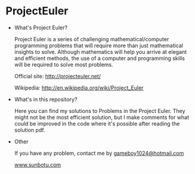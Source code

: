 ProjectEuler
============
- What's Project Euler?

    Project Euler is a series of challenging mathematical/computer programming problems that will require more than just      mathematical insights to solve. Although mathematics will help you arrive at elegant and efficient methods, the use of     a computer and programming skills will be required to solve most problems.

    Official site:
    http://projecteuler.net/
    
    Wikipedia:
    http://en.wikipedia.org/wiki/Project_Euler

- What's in this repository?

    Here you can find my solutions to Problems in the Project Euler.
    They might not be the most efficient solution, but I make comments for what could be improved in the code where it's      possible after reading the solution pdf.
    
- Other

    If you have any problem, contact me by gameboy1024@hotmail.com
    
    
    
    
    www.sunbotu.com
